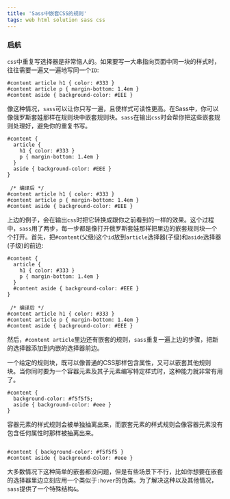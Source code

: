 ```yaml
---
title: 'Sass中嵌套CSS的规则'
tags: web html solution sass css
---
```


### 启航

<div class="content-intro view-box "><p></p><p><code>css</code>中重复写选择器是非常恼人的。如果要写一大串指向页面中同一块的样式时，往往需要一遍又一遍地写同一个<code>ID</code>:</p><pre><a class="code-copy right0" title="复制到剪切板"><i class="icon-copy"></i></a><code class="hljs css"><span><span class="hljs-selector-id">#content</span></span> <span><span class="hljs-selector-tag">article</span></span> <span><span class="hljs-selector-tag">h1</span></span> <span>{ <span><span><span class="hljs-attribute">color</span></span>:<span> <span><span class="hljs-number">#333</span></span> </span></span></span>}
<span><span class="hljs-selector-id">#content</span></span> <span><span class="hljs-selector-tag">article</span></span> <span><span class="hljs-selector-tag">p</span></span> <span>{ <span><span><span class="hljs-attribute">margin-bottom</span></span>:<span> <span><span class="hljs-number">1.4em</span></span> </span></span></span>}
<span><span class="hljs-selector-id">#content</span></span> <span><span class="hljs-selector-tag">aside</span></span> <span>{ <span><span><span class="hljs-attribute">background-color</span></span>:<span> <span><span class="hljs-number">#EEE</span></span> </span></span></span>}</code></pre><p>像这种情况，<code>sass</code>可以让你只写一遍，且使样式可读性更高。在Sass中，你可以像俄罗斯套娃那样在规则块中嵌套规则块。<code>sass</code>在输出<code>css</code>时会帮你把这些嵌套规则处理好，避免你的重复书写。</p><pre><a class="code-copy right0" title="复制到剪切板"><i class="icon-copy"></i></a><code class="hljs bash"><span><span class="hljs-comment">#content</span></span><span class="hljs-comment"> {</span>
  <span>article</span> {
    <span>h1</span> { <span>color</span><span>: <span><span class="hljs-comment">#333</span></span><span class="hljs-comment"> }</span>
    </span><span><span>p</span></span><span> { </span><span><span>margin-bottom</span></span><span>: <span>1.4em</span> }
  }
  </span><span><span>aside</span></span><span> { </span><span><span>background-color</span></span><span>: <span><span class="hljs-comment">#EEE</span></span><span class="hljs-comment"> }</span>
}
</span></code></pre><pre><a class="code-copy right0" title="复制到剪切板"><i class="icon-copy"></i></a><code class="hljs css"> <span><span class="hljs-comment">/* 编译后 */</span></span>
<span><span class="hljs-selector-id">#content</span></span> <span><span class="hljs-selector-tag">article</span></span> <span><span class="hljs-selector-tag">h1</span></span> <span>{ <span><span><span class="hljs-attribute">color</span></span>:<span> <span><span class="hljs-number">#333</span></span> </span></span></span>}
<span><span class="hljs-selector-id">#content</span></span> <span><span class="hljs-selector-tag">article</span></span> <span><span class="hljs-selector-tag">p</span></span> <span>{ <span><span><span class="hljs-attribute">margin-bottom</span></span>:<span> <span><span class="hljs-number">1.4em</span></span> </span></span></span>}
<span><span class="hljs-selector-id">#content</span></span> <span><span class="hljs-selector-tag">aside</span></span> <span>{ <span><span><span class="hljs-attribute">background-color</span></span>:<span> <span><span class="hljs-number">#EEE</span></span> </span></span></span>}</code></pre><p>上边的例子，会在输出<code>css</code>时把它转换成跟你之前看到的一样的效果。这个过程中，<code>sass</code>用了两步，每一步都是像打开俄罗斯套娃那样把里边的嵌套规则块一个个打开。首先，把<code>#content</code>(父级)这个<code>id</code>放到<code>article</code>选择器(子级)和<code>aside</code>选择器(子级)的前边:</p><pre><a class="code-copy right0" title="复制到剪切板"><i class="icon-copy"></i></a><code class="hljs bash"><span><span class="hljs-comment">#content</span></span><span class="hljs-comment"> {</span>
  <span>article</span> {
    <span>h1</span> { <span>color</span><span>: <span><span class="hljs-comment">#333</span></span><span class="hljs-comment"> }</span>
    </span><span><span>p</span></span><span> { </span><span><span>margin-bottom</span></span><span>: <span>1.4em</span> }
  }
  </span><span><span><span><span class="hljs-comment">#c</span></span><span class="hljs-comment">ontent</span></span></span><span><span class="hljs-comment"> </span></span><span><span><span class="hljs-comment">aside</span></span></span><span><span class="hljs-comment"> { </span></span><span><span><span class="hljs-comment">background-color</span></span></span><span><span class="hljs-comment">: </span><span><span class="hljs-comment">#EEE</span></span><span class="hljs-comment"> }</span>
}
</span></code></pre><pre><a class="code-copy right0" title="复制到剪切板"><i class="icon-copy"></i></a><code class="hljs css"> <span><span class="hljs-comment">/* 编译后 */</span></span>
<span><span class="hljs-selector-id">#content</span></span> <span><span class="hljs-selector-tag">article</span></span> <span><span class="hljs-selector-tag">h1</span></span> <span>{ <span><span><span class="hljs-attribute">color</span></span>:<span> <span><span class="hljs-number">#333</span></span> </span></span></span>}
<span><span class="hljs-selector-id">#content</span></span> <span><span class="hljs-selector-tag">article</span></span> <span><span class="hljs-selector-tag">p</span></span> <span>{ <span><span><span class="hljs-attribute">margin-bottom</span></span>:<span> <span><span class="hljs-number">1.4em</span></span> </span></span></span>}
<span><span class="hljs-selector-id">#content</span></span> <span><span class="hljs-selector-tag">aside</span></span> <span>{ <span><span><span class="hljs-attribute">background-color</span></span>:<span> <span><span class="hljs-number">#EEE</span></span> </span></span></span>}</code></pre><p>然后，<code>#content article</code>里边还有嵌套的规则，<code>sass</code>重复一遍上边的步骤，把新的选择器添加到内嵌的选择器前边。</p><p>一个给定的规则块，既可以像普通的CSS那样包含属性，又可以嵌套其他规则块。当你同时要为一个容器元素及其子元素编写特定样式时，这种能力就非常有用了。</p><pre><a class="code-copy right0" title="复制到剪切板"><i class="icon-copy"></i></a><code class="hljs bash"><span><span class="hljs-comment">#content</span></span><span class="hljs-comment"> {</span>
  <span>background-color</span><span>: <span><span class="hljs-comment">#f5f5f5</span></span><span class="hljs-comment">;</span></span>
  <span>aside</span> { <span>background-color</span><span>: <span><span class="hljs-comment">#eee</span></span><span class="hljs-comment"> }</span>
}</span></code></pre><p>容器元素的样式规则会被单独抽离出来，而嵌套元素的样式规则会像容器元素没有包含任何属性时那样被抽离出来。</p><pre><a class="code-copy right0" title="复制到剪切板"><i class="icon-copy"></i></a><code class="hljs css">
<span><span class="hljs-selector-id">#content</span></span> <span>{ <span><span><span class="hljs-attribute">background-color</span></span>:<span> <span><span class="hljs-number">#f5f5f5</span></span> </span></span></span>}
<span><span class="hljs-selector-id">#content</span></span> <span><span class="hljs-selector-tag">aside</span></span> <span>{ <span><span><span class="hljs-attribute">background-color</span></span>:<span> <span><span class="hljs-number">#eee</span></span> </span></span></span>}</code></pre><p>大多数情况下这种简单的嵌套都没问题，但是有些场景下不行，比如你想要在嵌套的选择器里边立刻应用一个类似于<code>:hover</code>的伪类。为了解决这种以及其他情况，<code>sass</code>提供了一个特殊结构<code>&amp;</code>。</p></div>